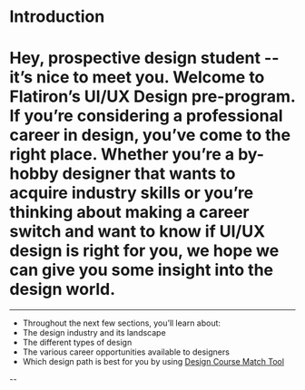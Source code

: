 # Introduction


# Hey, prospective design student -- it’s nice to meet you. Welcome to Flatiron’s UI/UX Design pre-program. If you’re considering a professional career in design, you’ve come to the right place. Whether you’re a by-hobby designer that wants to acquire industry skills or you’re thinking about making a career switch and want to know if UI/UX design is right for you, we hope we can give you some insight into the design world.
<hr color="#eaecef">

* Throughout the next few sections, you’ll learn about:
* The design industry and its landscape
* The different types of design
* The various career opportunities available to designers
* Which design path is best for you by using [Design Course Match Tool](https://theflatironschool.typeform.com/to/FpxjnA)

--
